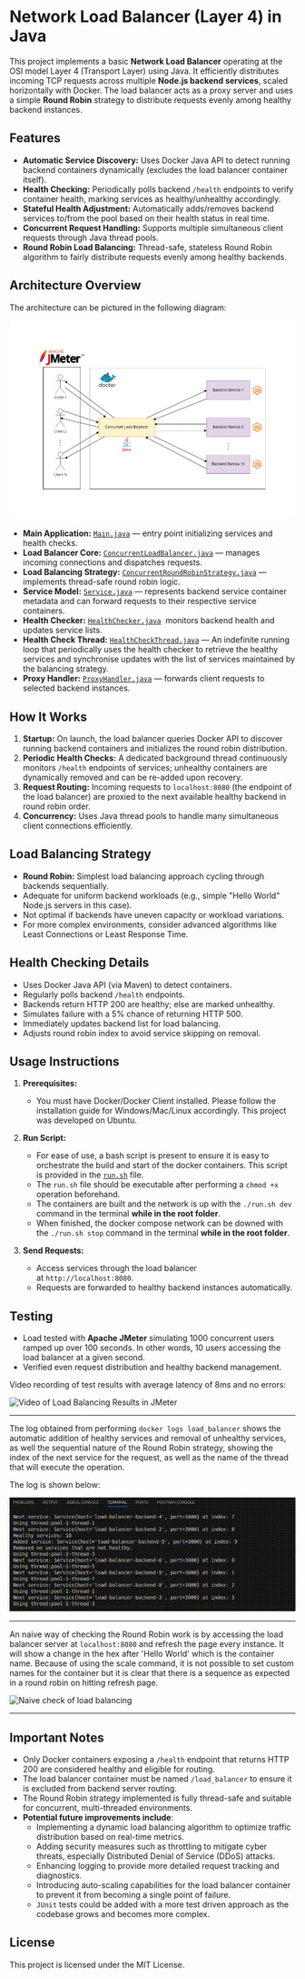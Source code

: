 # Network Load Balancer (Layer 4) in Java

This project implements a basic **Network Load Balancer** operating at the OSI model Layer 4 (Transport Layer) using Java. It efficiently distributes incoming TCP requests across multiple **Node.js backend services**, scaled horizontally with Docker. The load balancer acts as a proxy server and uses a simple **Round Robin** strategy to distribute requests evenly among healthy backend instances.

## Features

- **Automatic Service Discovery:** Uses Docker Java API to detect running backend containers dynamically (excludes the load balancer container itself).
- **Health Checking:** Periodically polls backend `/health` endpoints to verify container health, marking services as healthy/unhealthy accordingly.
- **Stateful Health Adjustment:** Automatically adds/removes backend services to/from the pool based on their health status in real time.
- **Concurrent Request Handling:** Supports multiple simultaneous client requests through Java thread pools.
- **Round Robin Load Balancing:** Thread-safe, stateless Round Robin algorithm to fairly distribute requests evenly among healthy backends.

## Architecture Overview

The architecture can be pictured in the following diagram:

![Architecture diagram of load balancer](/resources/load-balancer-architecture.png)

- **Main Application:** [`Main.java`](balancer/src/main/java/com/baitan/Main.java) — entry point initializing services and health checks.
- **Load Balancer Core:** [`ConcurrentLoadBalancer.java`](balancer/src/main/java/com/baitan/balancer/ConcurrentLoadBalancer.java) — manages incoming connections and dispatches requests.
- **Load Balancing Strategy:** [`ConcurrentRoundRobinStrategy.java`](balancer/src/main/java/com/baitan/balancer/strategy/ConcurrentRoundRobinStrategy.java) — implements thread-safe round robin logic.
- **Service Model:** [`Service.java`](balancer/src/main/java/com/baitan/balancer/Service.java) — represents backend service container metadata and can forward requests to their respective service containers.
- **Health Checker:** [`HealthChecker.java`](balancer/src/main/java/com/baitan/balancer/health/HealthChecker.java)  monitors backend health and updates service lists.
- **Health Check Thread:** [`HealthCheckThread.java`](balancer/src/main/java/com/baitan/balancer/health/HealthCheckThread.java) — An indefinite running loop that periodically uses the health checker to retrieve the healthy services and synchronise updates with the list of services maintained by the balancing strategy.
- **Proxy Handler:** [`ProxyHandler.java`](balancer/src/main/java/com/baitan/balancer/handlers/) — forwards client requests to selected backend instances.

## How It Works

1. **Startup:** On launch, the load balancer queries Docker API to discover running backend containers and initializes the round robin distribution.
2. **Periodic Health Checks:** A dedicated background thread continuously monitors `/health` endpoints of services; unhealthy containers are dynamically removed and can be re-added upon recovery.
3. **Request Routing:** Incoming requests to `localhost:8080` (the endpoint of the load balancer) are proxied to the next available healthy backend in round robin order.
4. **Concurrency:** Uses Java thread pools to handle many simultaneous client connections efficiently.

## Load Balancing Strategy

- **Round Robin:** Simplest load balancing approach cycling through backends sequentially.
- Adequate for uniform backend workloads (e.g., simple "Hello World" Node.js servers in this case).
- Not optimal if backends have uneven capacity or workload variations.
- For more complex environments, consider advanced algorithms like Least Connections or Least Response Time.

## Health Checking Details

- Uses Docker Java API (via Maven) to detect containers.
- Regularly polls backend `/health` endpoints.
- Backends return HTTP 200 are healthy; else are marked unhealthy.
- Simulates failure with a 5% chance of returning HTTP 500.
- Immediately updates backend list for load balancing.
- Adjusts round robin index to avoid service skipping on removal.

## Usage Instructions

1. **Prerequisites:**

   - You must have Docker/Docker Client installed. Please follow the installation guide for Windows/Mac/Linux accordingly. This project was developed on Ubuntu.

2. **Run Script:**
   - For ease of use, a bash script is present to ensure it is easy to orchestrate the build and start of the docker containers. This script is provided in the [`run.sh`](/run.sh) file.
   - The `run.sh` file should be executable after performing a `chmod +x` operation beforehand.
   - The containers are built and the network is up with the `./run.sh dev` command in the terminal **while in the root folder**.
   - When finished, the docker compose network can be downed with the `./run.sh stop` command in the terminal **while in the root folder**.
3. **Send Requests:**

   - Access services through the load balancer at `http://localhost:8080`.
   - Requests are forwarded to healthy backend instances automatically.

## Testing

- Load tested with **Apache JMeter** simulating 1000 concurrent users ramped up over 100 seconds. In other words, 10 users accessing the load balancer at a given second.
- Verified even request distribution and healthy backend management.

Video recording of test results with average latency of 8ms and no errors:

![Video of Load Balancing Results in JMeter](/resources/load-balancer-jmeter-test-results.gif)

---

The log obtained from performing `docker logs load_balancer` shows the automatic addition of healthy services and removal of unhealthy services, as well the sequential nature of the Round Robin strategy, showing the index of the next service for the request, as well as the name of the thread that will execute the operation.

The log is shown below:

![Log of the load balancer](resources/load-balancer-log.gif)

---

An naive way of checking the Round Robin work is by accessing the load balancer server at `localhost:8080` and refresh the page every instance. It will show a change in the hex after 'Hello World' which is the container name. Because of using the scale command, it is not possible to set custom names for the container but it is clear that there is a sequence as expected in a round robin on hitting refresh page.

![Naive check of load balancing](resources/load-balancer-naive-check.gif)

---

## Important Notes

- Only Docker containers exposing a `/health` endpoint that returns HTTP 200 are considered healthy and eligible for routing.
- The load balancer container must be named `/load_balancer` to ensure it is excluded from backend server routing.
- The Round Robin strategy implemented is fully thread-safe and suitable for concurrent, multi-threaded environments.
- **Potential future improvements include**:
  - Implementing a dynamic load balancing algorithm to optimize traffic distribution based on real-time metrics.
  - Adding security measures such as throttling to mitigate cyber threats, especially Distributed Denial of Service (DDoS) attacks.
  - Enhancing logging to provide more detailed request tracking and diagnostics.
  - Introducing auto-scaling capabilities for the load balancer container to prevent it from becoming a single point of failure.
  - `JUnit` tests could be added with a more test driven approach as the codebase grows and becomes more complex.

## License

This project is licensed under the MIT License.
